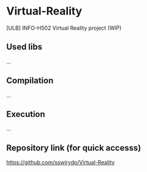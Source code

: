 # Virtual-Reality
[ULB] INFO-H502 Virtual Reality project (WIP)

## Used libs
...

## Compilation
...

## Execution
...

## Repository link (for quick accesss)
https://github.com/sswirydo/Virtual-Reality

